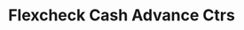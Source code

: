 ---
title: Flexcheck Cash Advance Ctrs
slug: flexcheck-cash-advance-ctrs
updated-on: '2024-05-30T13:44:31.749Z'
created-on: '2024-05-30T13:41:46.671Z'
published-on: '2024-05-30T13:54:32.469Z'
f_city-state-2:
- cms/city/hartwell-ga.md
- cms/city/york-pa.md
- cms/city/erie-pa.md
f_locations:
- cms/payday-loan/flexcheck-cash-advance-ctrs-18728.md
- cms/payday-loan/flexcheck-cash-advance-ctrs-18729.md
- cms/payday-loan/flexcheck-cash-advance-ctrs-18730.md
- cms/payday-loan/flexcheck-cash-advance-ctrs-18731.md
f_states:
- cms/state/georgia.md
- cms/state/pennsylvania.md
layout: '[company].html'
tags: company
---